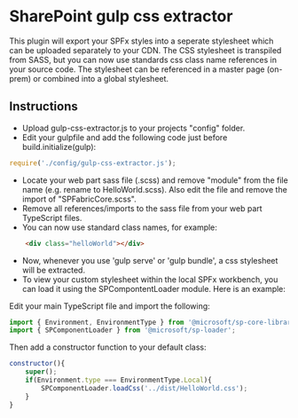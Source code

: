 # SharePoint gulp css extractor

This plugin will export your SPFx styles into a seperate stylesheet which can be uploaded separately to your CDN. The CSS stylesheet is transpiled from SASS, but you can now use standards css class name references in your source code. The stylesheet can be referenced in a master page (on-prem) or combined into a global stylesheet.

## Instructions

- Upload gulp-css-extractor.js to your projects "config" folder.
- Edit your gulpfile and add the following code just before build.initialize(gulp):
```javascript
require('./config/gulp-css-extractor.js');
```
- Locate your web part sass file (.scss) and remove "module" from the file name (e.g. rename to HelloWorld.scss). Also edit the file and remove the import of "SPFabricCore.scss".
- Remove all references/imports to the sass file from your web part TypeScript files.
- You can now use standard class names, for example:
```html
    <div class="helloWorld"></div>
```
- Now, whenever you use 'gulp serve' or 'gulp bundle', a css stylesheet will be extracted.
- To view your custom stylesheet within the local SPFx workbench, you can load it using the SPCompontentLoader module. Here is an example:

Edit your main TypeScript file and import the following:
```javascript
import { Environment, EnvironmentType } from '@microsoft/sp-core-library';
import { SPComponentLoader } from '@microsoft/sp-loader';
```
Then add a constructor function to your default class:
```javascript
constructor(){
    super();
    if(Environment.type === EnvironmentType.Local){
        SPComponentLoader.loadCss('../dist/HelloWorld.css');
    }
}
```
